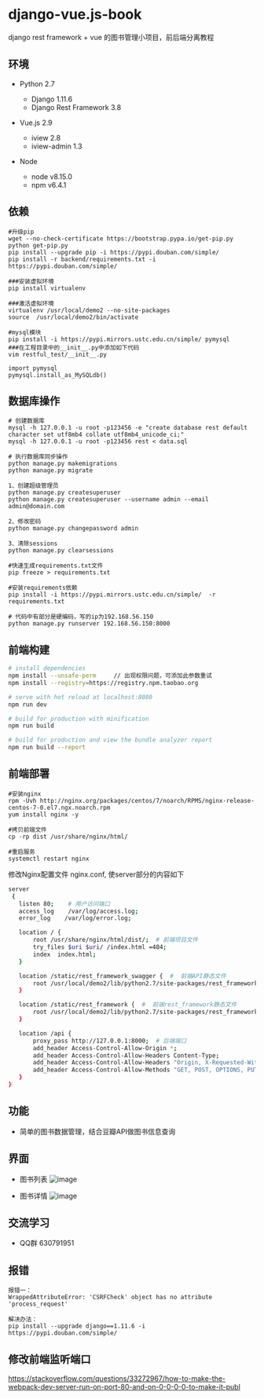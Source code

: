 # django-vue.js-book
django rest framework + vue 的图书管理小项目，前后端分离教程


## 环境

- Python 2.7
    - Django 1.11.6
    - Django Rest Framework 3.8
    
- Vue.js 2.9
    - iview 2.8
    - iview-admin 1.3

- Node 
    - node v8.15.0
    - npm v6.4.1
    
## 依赖

```
#升级pip
wget --no-check-certificate https://bootstrap.pypa.io/get-pip.py
python get-pip.py
pip install --upgrade pip -i https://pypi.douban.com/simple/
pip install -r backend/requirements.txt -i https://pypi.douban.com/simple/

###安装虚拟环境
pip install virtualenv

###激活虚拟环境
virtualenv /usr/local/demo2 --no-site-packages
source  /usr/local/demo2/bin/activate

#mysql模块
pip install -i https://pypi.mirrors.ustc.edu.cn/simple/ pymysql
###在工程目录中的__init__.py中添加如下代码
vim restful_test/__init__.py

import pymysql
pymysql.install_as_MySQLdb()
```
## 数据库操作
```
# 创建数据库
mysql -h 127.0.0.1 -u root -p123456 -e "create database rest default character set utf8mb4 collate utf8mb4_unicode_ci;"
mysql -h 127.0.0.1 -u root -p123456 rest < data.sql

# 执行数据库同步操作
python manage.py makemigrations
python manage.py migrate

1、创建超级管理员
python manage.py createsuperuser
python manage.py createsuperuser --username admin --email admin@domain.com

2、修改密码
python manage.py changepassword admin

3、清除sessions
python manage.py clearsessions

#快速生成requirements.txt文件
pip freeze > requirements.txt

#安装requirements依赖
pip install -i https://pypi.mirrors.ustc.edu.cn/simple/  -r requirements.txt

# 代码中有部分是硬编码，写的ip为192.168.56.150
python manage.py runserver 192.168.56.150:8000
```

## 前端构建
```bash
# install dependencies
npm install --unsafe-perm     // 出现权限问题，可添加此参数重试
npm install --registry=https://registry.npm.taobao.org

# serve with hot reload at localhost:8080
npm run dev

# build for production with minification
npm run build

# build for production and view the bundle analyzer report
npm run build --report

```

## 前端部署

```
#安装nginx
rpm -Uvh http://nginx.org/packages/centos/7/noarch/RPMS/nginx-release-centos-7-0.el7.ngx.noarch.rpm
yum install nginx -y

#拷贝前端文件
cp -rp dist /usr/share/nginx/html/

#重启服务
systemctl restart nginx
```

修改Nginx配置文件 nginx.conf, 使server部分的内容如下
```bash
server
 {
   listen 80;    # 用户访问端口
   access_log    /var/log/access.log;
   error_log    /var/log/error.log;

   location / { 
       root /usr/share/nginx/html/dist/;  # 前端项目文件
       try_files $uri $uri/ /index.html =404; 
       index  index.html; 
   } 

   location /static/rest_framework_swagger {  #  前端API静态文件
       root /usr/local/demo2/lib/python2.7/site-packages/rest_framework_swagger/; 
   } 

   location /static/rest_framework {  #  前端rest_framework静态文件
       root /usr/local/demo2/lib/python2.7/site-packages/rest_framework/;
   } 

   location /api {
       proxy_pass http://127.0.0.1:8000;  # 后端端口
       add_header Access-Control-Allow-Origin *; 
       add_header Access-Control-Allow-Headers Content-Type;
       add_header Access-Control-Allow-Headers "Origin, X-Requested-With, Content-Type, Accept";
       add_header Access-Control-Allow-Methods "GET, POST, OPTIONS, PUT, DELETE, PATCH";
   }
}
```

## 功能

- 简单的图书数据管理，结合豆瓣API做图书信息查询

## 界面

- 图书列表
![image](https://github.com/myide/django-vue.js-book/blob/master/images/list.png)

- 图书详情
![image](https://github.com/myide/django-vue.js-book/blob/master/images/detail.png)

## 交流学习
- QQ群 630791951

## 报错
```
报错一：
WrappedAttributeError: 'CSRFCheck' object has no attribute 'process_request'

解决办法：
pip install --upgrade django==1.11.6 -i https://pypi.douban.com/simple/
```

## 修改前端监听端口

https://stackoverflow.com/questions/33272967/how-to-make-the-webpack-dev-server-run-on-port-80-and-on-0-0-0-0-to-make-it-publ
